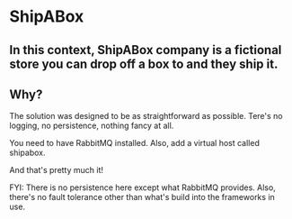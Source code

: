 <p>
    <h1>ShipABox</h1>
    <h2>In this context, ShipABox company is a fictional store you can drop off a
    box to and they ship it.</h2>
</p>

<p>
    <h2>Why?</h2>
    <p>
        The solution was designed to be as straightforward as possible. Tere's no logging, no persistence, nothing fancy at all.
    </p>
    <p>
        You need to have RabbitMQ installed. Also, add a virtual host called shipabox.
    </p>
    <p>
        And that's pretty much it!
    </p>
    <p>
        FYI: There is no persistence here except what RabbitMQ provides.
        Also, there's no fault tolerance other than what's build into the frameworks in use.
    </P>
</p>
